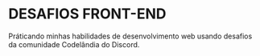 # DESAFIOS FRONT-END

Práticando minhas habilidades de desenvolvimento web usando desafios da comunidade Codelândia do Discord. 
